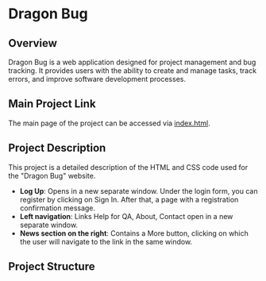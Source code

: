 # Dragon Bug

## Overview

Dragon Bug is a web application designed for project management and bug tracking. It provides users with the ability to create and manage tasks, track errors, and improve software development processes.

## Main Project Link

The main page of the project can be accessed via [index.html](index.html).

## Project Description

This project is a detailed description of the HTML and CSS code used for the "Dragon Bug" website.

- **Log Up**: Opens in a new separate window. Under the login form, you can register by clicking on Sign In. After that, a page with a registration confirmation message.
- **Left navigation**: Links Help for QA, About, Contact open in a new separate window.
- **News section on the right**: Contains a More button, clicking on which the user will navigate to the link in the same window.

## Project Structure

